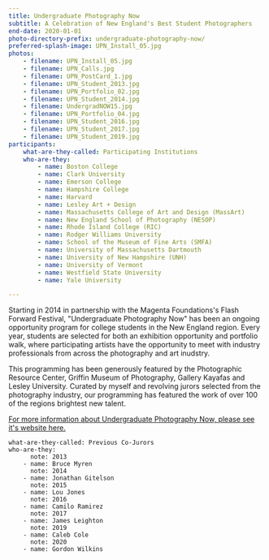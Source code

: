 ```yaml
---
title: Undergraduate Photography Now
subtitle: A Celebration of New England's Best Student Photographers
end-date: 2020-01-01
photo-directory-prefix: undergraduate-photography-now/
preferred-splash-image: UPN_Install_05.jpg
photos:
    - filename: UPN_Install_05.jpg
    - filename: UPN_Calls.jpg
    - filename: UPN_PostCard_1.jpg
    - filename: UPN_Student_2013.jpg
    - filename: UPN_Portfolio_02.jpg
    - filename: UPN_Student_2014.jpg
    - filename: UndergradNOW15.jpg
    - filename: UPN_Portfolio_04.jpg
    - filename: UPN_Student_2016.jpg
    - filename: UPN_Student_2017.jpg
    - filename: UPN_Student_2019.jpg
participants:
    what-are-they-called: Participating Institutions
    who-are-they:
        - name: Boston College
        - name: Clark University
        - name: Emerson College
        - name: Hampshire College
        - name: Harvard
        - name: Lesley Art + Design
        - name: Massachusetts College of Art and Design (MassArt)
        - name: New England School of Photography (NESOP)
        - name: Rhode Island College (RIC)
        - name: Rodger Williams University
        - name: School of the Museum of Fine Arts (SMFA)
        - name: University of Massachusetts Dartmouth
        - name: University of New Hampshire (UNH)
        - name: University of Vermont
        - name: Westfield State University
        - name: Yale University

---
```


Starting in 2014 in partnership with the Magenta Foundations's Flash Forward Festival, "Undergraduate Photography Now" has been an ongoing opportunity program for college students in the New England region. Every year, students are selected for both an exhibition opportunity and portfolio walk, where participating artists have the opportunity to meet with industry professionals from across the photography and art inudstry. 

This programming has been generously featured by the Photographic Resource Center, Griffin Museum of Photography, Gallery Kayafas and Lesley University. Curated by myself and revolving jurors selected from the photography industry, our programming has featured the work of over 100 of the regions brightest new talent. 

[For more information about Undergraduate Photography Now, please see it's website here.](https://www.undergradphotographynow.com/) 

    what-are-they-called: Previous Co-Jurors  
    who-are-they:
          note: 2013
        - name: Bruce Myren
          note: 2014
        - name: Jonathan Gitelson
          note: 2015
        - name: Lou Jones
          note: 2016
        - name: Camilo Ramirez
          note: 2017
        - name: James Leighton
          note: 2019
        - name: Caleb Cole  
          note: 2020
        - name: Gordon Wilkins 
 